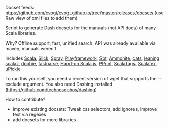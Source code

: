 Docset feeds: https://github.com/cvogt/cvogt.github.io/tree/master/releases/docsets (use Raw view of xml files to add them)

Script to generate Dash docsets for the manuals (not API docs) of many Scala libraries.

Why? Offline support, fast, unified search. API was already available via maven, manuals weren't.

Includes
[Scala](http://docs.scala-lang.org/), 
[Slick](http://slick.typesafe.com/docs/),
[Spray](http://spray.io/documentation/),
[Playframework](https://www.playframework.com/documentation/),
[Sbt](http://www.scala-sbt.org/documentation.html),
[Ammonite](https://lihaoyi.github.io/Ammonite/),
[cats](https://non.github.io/cats/),
[leaning scalaz](http://eed3si9n.com/learning-scalaz/),
[doobie](http://tpolecat.github.io/doobie-0.2.2/00-index.html),
[fastparse](http://lihaoyi.github.io/fastparse/),
[Hand-on Scala.js](http://lihaoyi.github.io/hands-on-scala-js/),
[PPrint](http://lihaoyi.github.io/upickle-pprint/pprint/),
[ScalaTags](http://lihaoyi.github.io/scalatags/),
[Scalatex](http://lihaoyi.github.io/Scalatex/),
[uPickle](http://lihaoyi.github.io/upickle-pprint/upickle/)

To run this yourself, you need a recent version of wget that supports the --exclude argument. You also need Dashing installed (https://github.com/technosophos/dashing)

How to contribute?
- improve existing docsets: Tweak css selectors, add ignores, improve text via regexes
- add docsets for more libraries
